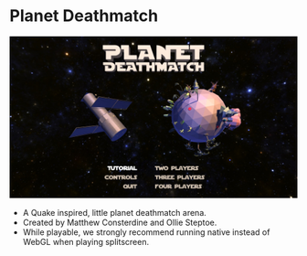 Planet Deathmatch
=================

[![](Screenshots/1.jpg)](https://consto.itch.io/planet-deathmatch)

* A Quake inspired, little planet deathmatch arena.
* Created by Matthew Consterdine and Ollie Steptoe.
* While playable, we strongly recommend running native instead of WebGL when playing splitscreen.
